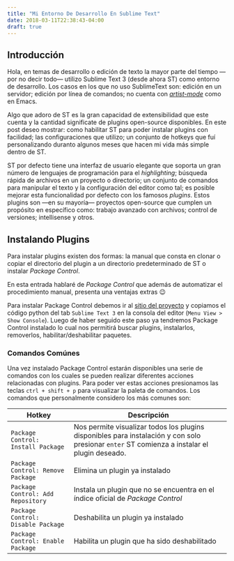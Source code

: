 ```yaml
---
title: "Mi Entorno De Desarrollo En Sublime Text"
date: 2018-03-11T22:38:43-04:00
draft: true
---
```


## Introducción
Hola, en temas de desarrollo o edición de texto la mayor parte del tiempo &mdash;por no decir todo&mdash; utilizo Sublime Text 3 (desde ahora ST) como entorno de desarrollo. Los casos en los que no uso SublimeText son: edición en un servidor; edición por línea de comandos; no cuenta con [*artist-mode*](https://www.emacswiki.org/emacs/ArtistMode) como en Emacs.

Algo que adoro de ST es la gran capacidad de extensibilidad que este cuenta y la cantidad significate de plugins open-source disponibles. En este post deseo mostrar: como habilitar ST para poder instalar plugins con facilidad; las configuraciones que utilizo; un conjunto de hotkeys que fuí personalizando duranto algunos meses que hacen mi vida más simple dentro de ST.

ST por defecto tiene una interfaz de usuario elegante que soporta un gran número de lenguajes de programación para el *highlighting*; búsqueda rápida de archivos en un proyecto o directorio; un conjunto de comandos para manipular el texto y la configuración del editor como tal; es posible mejorar esta funcionalidad por defecto con los famosos *plugins*. Estos plugins son &mdash;en su mayoría&mdash; proyectos open-source que cumplen un propósito en específico como: trabajo avanzado con archivos; control de versiones; intellisense y otros.

## Instalando Plugins
Para instalar plugins existen dos formas: la manual que consta en clonar o copiar el directorio del plugin a un directorio predeterminado de ST o instalar *Package Control*.

En esta entrada hablaré de *Package Control* que además de automatizar el procedimiento manual, presenta una ventajas extras :wink:

Para instalar Package Control debemos ir al [sitio del proyecto](https://packagecontrol.io/installation#st3) y copiamos el código python del tab `Sublime Text 3` en la consola del editor (`Menu View > Show Console`). Luego de haber seguido este paso ya tendremos Package Control instalado lo cual nos permitirá buscar plugins, instalarlos, removerlos, habilitar/deshabilitar paquetes.

### Comandos Comúnes
Una vez instalado Package Control estarán disponibles una serie de comandos con los cuales se pueden realizar diferentes acciones relacionadas con plugins. Para poder ver estas acciones presionamos las teclas `ctrl + shift + p` para visualizar la paleta de comandos. Los comandos que personalmente considero los más comunes son:

Hotkey | Descripción
--- | ---
`Package Control: Install Package` | Nos permite visualizar todos los plugins disponibles para instalación y con solo presionar `enter` ST comienza a instalar el plugin deseado.
`Package Control: Remove Package` | Elimina un plugin ya instalado
`Package Control: Add Repository` | Instala un plugin que no se encuentra en el índice oficial de *Package Control*
`Package Control: Disable Package` | Deshabilita un plugin ya instalado
`Package Control: Enable Package` | Habilita un plugin que ha sido deshabilitado


